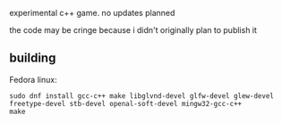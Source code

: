 experimental c++ game. no updates planned

the code may be cringe because i didn't originally plan to publish it

## building
Fedora linux:
```
sudo dnf install gcc-c++ make libglvnd-devel glfw-devel glew-devel freetype-devel stb-devel openal-soft-devel mingw32-gcc-c++
make
```
